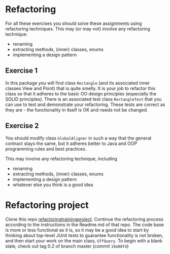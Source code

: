 # Refactoring

For all these exercises you should solve these assignments using refactoring techniques.
This may (or may not) involve any refactoring technique:  

- renaming
- extracting methods, (inner) classes, enums
- implementing a design pattern

## Exercise 1

In this package you will find class `Rectangle` (and its associated inner classes View and Point) that is quite smelly.
It is your job to refactor this class so that it adheres to the basic OO design principles (especially the SOLID principles).
There is an associated test class `RectangleTest` that you can use to test and demonstrate your refactoring.
These tests are correct as they are - the functionality in itself is OK and needs not be changed.

## Exercise 2
You should modify class `GlobalAligner` in such a way that the general contract stays the same, but it adheres better to Java and OOP programming rules and best practices.

This may involve any refactoring technique, including

- renaming
- extracting methods, (inner) classes, enums
- implementing a design pattern
- whatever else you think is a good idea


# Refactoring project

Clone this repo [refactoringtrainingproject](https://github.com/MichielNoback/refactoringtrainingproject).
Continue the refactoring process according to the instructions in the Readme.md of that repo. The code base is more or less functional
as it is, so it may be a good idea to start by thinking about top-level JUnit tests to guarantee functionality is not broken, and then
start your work on the main class, `GffQuery`. To begin with a blank slate, check out tag 0.2 of branch master (commit `19a08f4`)


